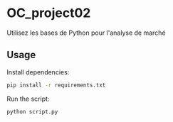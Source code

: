 # OC_project02
Utilisez les bases de Python pour l'analyse de marché
## Usage
Install dependencies:
```sh
pip install -r requirements.txt
```
Run the script:
```sh
python script.py
```
